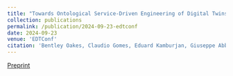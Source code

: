 ```yaml
---
title: "Towards Ontological Service-Driven Engineering of Digital Twins"
collection: publications
permalink: /publication/2024-09-23-edtconf
date: 2024-09-23
venue: 'EDTConf'
citation: 'Bentley Oakes, Claudio Gomes, Eduard Kamburjan, Giuseppe Abbiati, Elif Ecem Bas, Sebastian Engelsgaard. (2024). <b>EDTConf</b>. Best Short Paper Award, ACM.'
---
```


[Preprint](/files/edtconf_2.pdf)